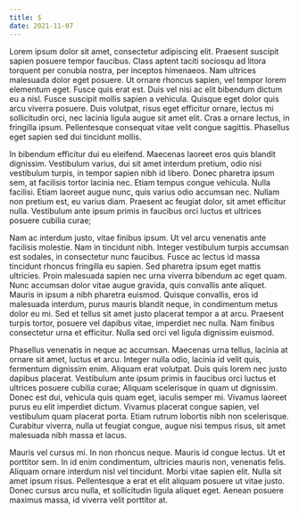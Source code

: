 ```yaml
---
title: $
date: 2021-11-07
---
```

Lorem ipsum dolor sit amet, consectetur adipiscing elit. Praesent suscipit sapien posuere tempor faucibus. Class aptent taciti sociosqu ad litora torquent per conubia nostra, per inceptos himenaeos. Nam ultrices malesuada dolor eget posuere. Ut ornare rhoncus sapien, vel tempor lorem elementum eget. Fusce quis erat est. Duis vel nisi ac elit bibendum dictum eu a nisl. Fusce suscipit mollis sapien a vehicula. Quisque eget dolor quis arcu viverra posuere. Duis volutpat, risus eget efficitur ornare, lectus mi sollicitudin orci, nec lacinia ligula augue sit amet elit. Cras a ornare lectus, in fringilla ipsum. Pellentesque consequat vitae velit congue sagittis. Phasellus eget sapien sed dui tincidunt mollis.

In bibendum efficitur dui eu eleifend. Maecenas laoreet eros quis blandit dignissim. Vestibulum varius, dui sit amet interdum pretium, odio nisi vestibulum turpis, in tempor sapien nibh id libero. Donec pharetra ipsum sem, at facilisis tortor lacinia nec. Etiam tempus congue vehicula. Nulla facilisi. Etiam laoreet augue nunc, quis varius odio accumsan nec. Nullam non pretium est, eu varius diam. Praesent ac feugiat dolor, sit amet efficitur nulla. Vestibulum ante ipsum primis in faucibus orci luctus et ultrices posuere cubilia curae;

Nam ac interdum justo, vitae finibus ipsum. Ut vel arcu venenatis ante facilisis molestie. Nam in tincidunt nibh. Integer vestibulum turpis accumsan est sodales, in consectetur nunc faucibus. Fusce ac lectus id massa tincidunt rhoncus fringilla eu sapien. Sed pharetra ipsum eget mattis ultricies. Proin malesuada sapien nec urna viverra bibendum ac eget quam. Nunc accumsan dolor vitae augue gravida, quis convallis ante aliquet. Mauris in ipsum a nibh pharetra euismod. Quisque convallis, eros id malesuada interdum, purus mauris blandit neque, in condimentum metus dolor eu mi. Sed et tellus sit amet justo placerat tempor a at arcu. Praesent turpis tortor, posuere vel dapibus vitae, imperdiet nec nulla. Nam finibus consectetur urna et efficitur. Nulla sed orci vel ligula dignissim euismod.

Phasellus venenatis in neque ac accumsan. Maecenas urna tellus, lacinia at ornare sit amet, luctus et arcu. Integer nulla odio, lacinia id velit quis, fermentum dignissim enim. Aliquam erat volutpat. Duis quis lorem nec justo dapibus placerat. Vestibulum ante ipsum primis in faucibus orci luctus et ultrices posuere cubilia curae; Aliquam scelerisque in quam ut dignissim. Donec est dui, vehicula quis quam eget, iaculis semper mi. Vivamus laoreet purus eu elit imperdiet dictum. Vivamus placerat congue sapien, vel vestibulum quam placerat porta. Etiam rutrum lobortis nibh non scelerisque. Curabitur viverra, nulla ut feugiat congue, augue nisi tempus risus, sit amet malesuada nibh massa et lacus.

Mauris vel cursus mi. In non rhoncus neque. Mauris id congue lectus. Ut et porttitor sem. In id enim condimentum, ultricies mauris non, venenatis felis. Aliquam ornare interdum nisl vel tincidunt. Morbi vitae sapien elit. Nulla sit amet ipsum risus. Pellentesque a erat et elit aliquam posuere ut vitae justo. Donec cursus arcu nulla, et sollicitudin ligula aliquet eget. Aenean posuere maximus massa, id viverra velit porttitor at. 